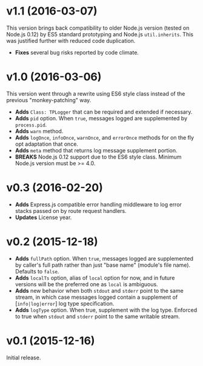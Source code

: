# v1.1 (2016-03-07)

This version brings back compatibility to older Node.js version (tested on Node.js 0.12) by ES5 standard prototyping and Node.js `util.inherits`. This was justified further with reduced code duplication. 

* __Fixes__ several bug risks reported by code climate.

# v1.0 (2016-03-06)

This version went through a rewrite using ES6 style class instead of the previous "monkey-patching" way.

* __Adds__ `Class: TPLogger` that can be required and extended if necessary.
* __Adds__ `pid` option. When `true`, messages logged are supplemented by `process.pid`.
* __Adds__ `warn` method.
* __Adds__ `logOnce`, `infoOnce`, `warnOnce`, and `errorOnce` methods for on the fly opt adaptation that once.
* __Adds__ `meta` method that returns log message supplement portion.
* __BREAKS__ Node.js 0.12 support due to the ES6 style class. Minimum Node.js version must be >= 4.0.

# v0.3 (2016-02-20)

* __Adds__ Express.js compatible error handling middleware to log error stacks passed on by route request handlers.
* __Updates__ License year.

# v0.2 (2015-12-18)

* __Adds__ `fullPath` option. When `true`, messages logged are supplemented by caller's full path rather than just "base name" (module's file name). Defaults to `false`.
* __Adds__ `localTs` option, alias of `local` option for now, and in future versions will be the preferred one as `local` is ambiguous.
* __Adds__ new behavior when both `stdout` and `stderr` point to the same stream, in which case messages logged contain a supplement of [`info|log|error`] log type specification.
* __Adds__ `logType` option. When true, supplement with the log type. Enforced to true when `stdout` and `stderr` point to the same writable stream.

# v0.1 (2015-12-16)

Initial release.

